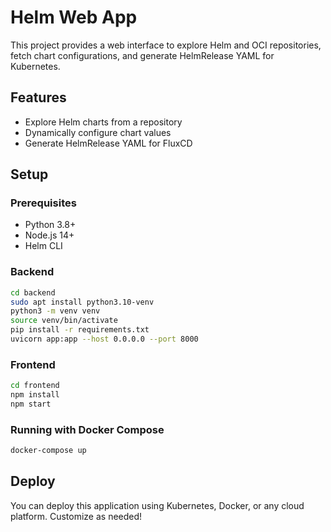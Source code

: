 # Helm Web App

This project provides a web interface to explore Helm and OCI repositories, fetch chart configurations, and generate HelmRelease YAML for Kubernetes.

## Features

- Explore Helm charts from a repository
- Dynamically configure chart values
- Generate HelmRelease YAML for FluxCD

## Setup

### Prerequisites

- Python 3.8+
- Node.js 14+
- Helm CLI

### Backend

```bash
cd backend
sudo apt install python3.10-venv
python3 -m venv venv
source venv/bin/activate
pip install -r requirements.txt
uvicorn app:app --host 0.0.0.0 --port 8000
```

### Frontend

```bash
cd frontend
npm install
npm start
```

### Running with Docker Compose

```bash
docker-compose up
```

## Deploy

You can deploy this application using Kubernetes, Docker, or any cloud platform. Customize as needed!

